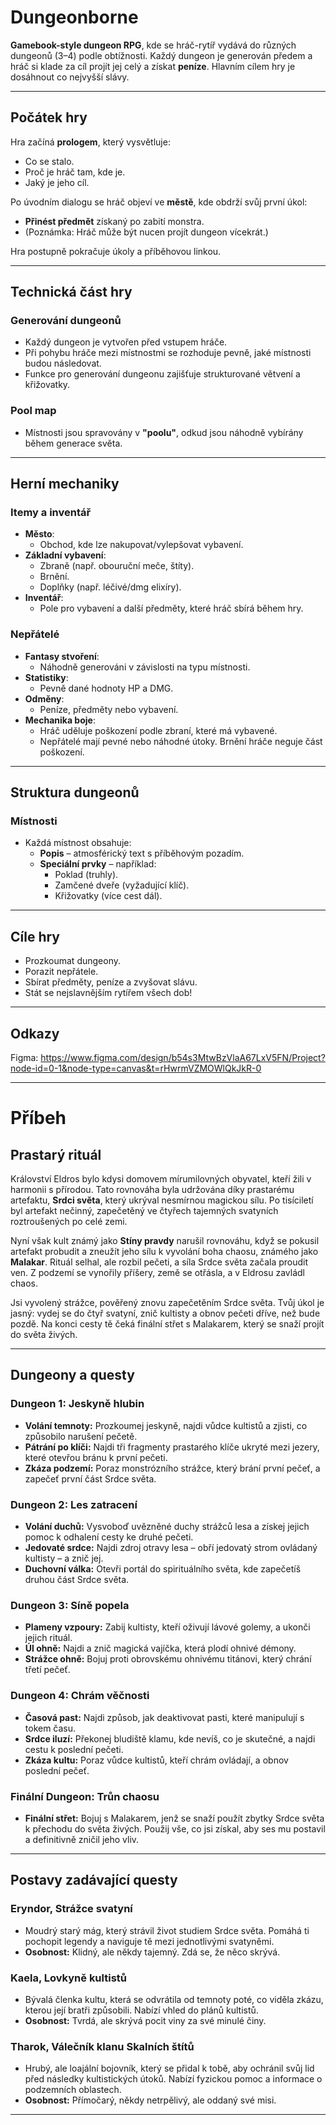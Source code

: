 # Dungeonborne

**Gamebook-style dungeon RPG**, kde se hráč-rytíř vydává do různých dungeonů (3–4) podle obtížnosti. Každý dungeon je generován předem a hráč si klade za cíl projít jej celý a získat **peníze**. Hlavním cílem hry je dosáhnout co nejvyšší slávy.

---

## Počátek hry

Hra začíná **prologem**, který vysvětluje:
- Co se stalo.
- Proč je hráč tam, kde je.
- Jaký je jeho cíl.

Po úvodním dialogu se hráč objeví ve **městě**, kde obdrží svůj první úkol:
- **Přinést předmět** získaný po zabití monstra.
- (Poznámka: Hráč může být nucen projít dungeon vícekrát.)

Hra postupně pokračuje úkoly a příběhovou linkou.

---

## Technická část hry

### Generování dungeonů
- Každý dungeon je vytvořen před vstupem hráče.
- Při pohybu hráče mezi místnostmi se rozhoduje pevně, jaké místnosti budou následovat.
- Funkce pro generování dungeonu zajišťuje strukturované větvení a křižovatky.

### Pool map
- Místnosti jsou spravovány v **"poolu"**, odkud jsou náhodně vybírány během generace světa.

---

## Herní mechaniky

### Itemy a inventář
- **Město**:
  - Obchod, kde lze nakupovat/vylepšovat vybavení.
- **Základní vybavení**:
  - Zbraně (např. obouruční meče, štíty).
  - Brnění.
  - Doplňky (např. léčivé/dmg elixíry).
- **Inventář**:
  - Pole pro vybavení a další předměty, které hráč sbírá během hry.

### Nepřátelé
- **Fantasy stvoření**:
  - Náhodně generováni v závislosti na typu místnosti.
- **Statistiky**:
  - Pevně dané hodnoty HP a DMG.
- **Odměny**:
  - Peníze, předměty nebo vybavení.
- **Mechanika boje**:
  - Hráč uděluje poškození podle zbraní, které má vybavené.
  - Nepřátelé mají pevné nebo náhodné útoky. Brnění hráče neguje část poškození.

---

## Struktura dungeonů

### Místnosti
- Každá místnost obsahuje:
  - **Popis** – atmosférický text s příběhovým pozadím.
  - **Speciální prvky** – například:
    - Poklad (truhly).
    - Zamčené dveře (vyžadující klíč).
    - Křižovatky (více cest dál).

---

## Cíle hry
- Prozkoumat dungeony.
- Porazit nepřátele.
- Sbírat předměty, peníze a zvyšovat slávu.
- Stát se nejslavnějším rytířem všech dob!

---
## Odkazy
Figma: https://www.figma.com/design/b54s3MtwBzVlaA67LxV5FN/Project?node-id=0-1&node-type=canvas&t=rHwrmVZMOWlQkJkR-0

---
# Příbeh

## Prastarý rituál
Království Eldros bylo kdysi domovem mírumilovných obyvatel, kteří žili v harmonii s přírodou. Tato rovnováha byla udržována díky prastarému artefaktu, **Srdci světa**, který ukrýval nesmírnou magickou sílu. Po tisíciletí byl artefakt nečinný, zapečetěný ve čtyřech tajemných svatyních roztroušených po celé zemi.  

Nyní však kult známý jako **Stíny pravdy** narušil rovnováhu, když se pokusil artefakt probudit a zneužít jeho sílu k vyvolání boha chaosu, známého jako **Malakar**. Rituál selhal, ale rozbil pečeti, a síla Srdce světa začala proudit ven. Z podzemí se vynořily příšery, země se otřásla, a v Eldrosu zavládl chaos.  

Jsi vyvolený strážce, pověřený znovu zapečetěním Srdce světa. Tvůj úkol je jasný: vydej se do čtyř svatyní, znič kultisty a obnov pečeti dříve, než bude pozdě. Na konci cesty tě čeká finální střet s Malakarem, který se snaží projít do světa živých.  

---

## Dungeony a questy 

### Dungeon 1: Jeskyně hlubin  
- **Volání temnoty:** Prozkoumej jeskyně, najdi vůdce kultistů a zjisti, co způsobilo narušení pečetě.  
- **Pátrání po klíči:** Najdi tři fragmenty prastarého klíče ukryté mezi jezery, které otevřou bránu k první pečeti.  
- **Zkáza podzemí:** Poraz monstrózního strážce, který brání první pečeť, a zapečeť první část Srdce světa.  

### Dungeon 2: Les zatracení  
- **Volání duchů:** Vysvoboď uvězněné duchy strážců lesa a získej jejich pomoc k odhalení cesty ke druhé pečeti.  
- **Jedovaté srdce:** Najdi zdroj otravy lesa – obří jedovatý strom ovládaný kultisty – a znič jej.  
- **Duchovní válka:** Otevři portál do spirituálního světa, kde zapečetíš druhou část Srdce světa.  

### Dungeon 3: Síně popela  
- **Plameny vzpoury:** Zabij kultisty, kteří oživují lávové golemy, a ukonči jejich rituál.  
- **Úl ohně:** Najdi a znič magická vajíčka, která plodí ohnivé démony.  
- **Strážce ohně:** Bojuj proti obrovskému ohnivému titánovi, který chrání třetí pečeť.  

### Dungeon 4: Chrám věčnosti  
- **Časová past:** Najdi způsob, jak deaktivovat pasti, které manipulují s tokem času.  
- **Srdce iluzí:** Překonej bludiště klamu, kde nevíš, co je skutečné, a najdi cestu k poslední pečeti.  
- **Zkáza kultu:** Poraz vůdce kultistů, kteří chrám ovládají, a obnov poslední pečeť.  

### Finální Dungeon: Trůn chaosu  
- **Finální střet:** Bojuj s Malakarem, jenž se snaží použít zbytky Srdce světa k přechodu do světa živých. Použij vše, co jsi získal, aby ses mu postavil a definitivně zničil jeho vliv.  

---

## Postavy zadávající questy  

### Eryndor, Strážce svatyní  
- Moudrý starý mág, který strávil život studiem Srdce světa. Pomáhá ti pochopit legendy a naviguje tě mezi jednotlivými svatyněmi.  
- **Osobnost:** Klidný, ale někdy tajemný. Zdá se, že něco skrývá.  

### Kaela, Lovkyně kultistů  
- Bývalá členka kultu, která se odvrátila od temnoty poté, co viděla zkázu, kterou její bratři způsobili. Nabízí vhled do plánů kultistů.  
- **Osobnost:** Tvrdá, ale skrývá pocit viny za své minulé činy.  

### Tharok, Válečník klanu Skalních štítů  
- Hrubý, ale loajální bojovník, který se přidal k tobě, aby ochránil svůj lid před následky kultistických útoků. Nabízí fyzickou pomoc a informace o podzemních oblastech.  
- **Osobnost:** Přímočarý, někdy netrpělivý, ale oddaný své misi.
---
